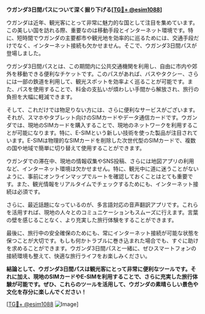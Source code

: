 **ウガンダ3日間パスについて深く掘り下げる[[TG💪+ @esim1088](https://t.me/s/esim1088)]**

ウガンダは近年、観光客にとって非常に魅力的な国として注目を集めています。この美しい国を訪れる際、重要なのは移動手段とインターネット環境です。特に、短時間でウガンダの主要都市や観光地を効率的に巡るためには、交通手段だけでなく、インターネット接続も欠かせません。そこで、ウガンダ3日間パスが登場しました。

ウガンダ3日間パスとは、この期間内に公共交通機関を利用し、自由に市内や郊外を移動できる便利なチケットです。このパスがあれば、バスやタクシー、さらには一部の鉄道を利用して、観光スポットを効率よく巡ることが可能です。また、パスを使用することで、料金の支払いが煩わしい手間から解放され、旅行の負担を大幅に軽減できます。

そして、これだけでは物足りない方には、さらに便利なサービスがございます。それが、スマホやタブレット向けのSIMカードやデータ通信カードです。ウガンダでは、現地のSIMカードを購入することで、現地のネットワークを利用することが可能になります。特に、E-SIMという新しい技術を使った製品が注目されています。E-SIMは物理的なSIMカードを削除した次世代型のSIMカードで、複数の国や地域で簡単に切り替えて使用することができます。

ウガンダでの滞在中、現地の情報収集やSNS投稿、さらには地図アプリの利用など、インターネット環境は欠かせません。特に、観光中に道に迷うことがないように、事前にオンラインマップでルートを確認しておくことはとても重要です。また、観光情報をリアルタイムでチェックするためにも、インターネット接続は必須です。

さらに、最近話題になっているのが、多言語対応の音声翻訳アプリです。これらを活用すれば、現地の人々とのコミュニケーションもスムーズに行えます。言葉の壁を感じることなく、より充実した旅行体験をすることができます。

最後に、旅行中の安全確保のためにも、常にインターネット接続が可能な状態を保つことが大切です。もしも何かトラブルに巻き込まれた場合でも、すぐに助けを求めることができます。ウガンダ3日間パスと一緒に、ぜひスマートフォンの接続環境も整えて、快適な旅行ライフをお楽しみください。

**結論として、ウガンダ3日間パスは観光客にとって非常に便利なツールです。それに加え、現地のSIMカードやE-SIMを利用することで、さらに充実した旅行体験が可能です。ぜひ、これらのツールを活用して、ウガンダの素晴らしい景色や文化を存分に楽しんでください！**

[[TG💪+ @esim1088](https://t.me/s/esim1088) ![Image](https://i.postimg.cc/Y0z9fWf4/image.png)]